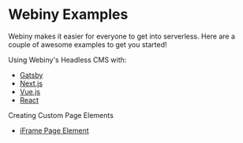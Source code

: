 # Webiny Examples

Webiny makes it easier for everyone to get into serverless. Here are a couple of awesome examples to get you started!

Using Webiny's Headless CMS with:
- [Gatsby](https://github.com/webiny/webiny-examples/blob/master/headlesscms-gatsby)
- [Next.js](https://github.com/webiny/webiny-examples/blob/master/headlesscms-nextjs)
- [Vue.js](https://github.com/webiny/webiny-examples/blob/master/headlesscms-vuejs)
- [React](https://github.com/webiny/webiny-examples/blob/master/headlesscms-react)

Creating Custom Page Elements
- [iFrame Page Element](https://github.com/webiny/webiny-examples/blob/master/iframe-page-element)
